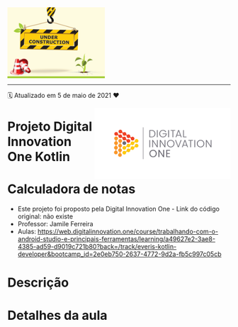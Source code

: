 <img align="center" alt="GIF" height="160px" src="https://github.com/rdeconti/rdeconti-resources/blob/main/under_construction.gif" />

----------------------------------------------------------------------------------------------------------------------------------------------------------------------------

:spiral_calendar: Atualizado em 5 de maio de 2021 :heart:

<img align="right" alt="GIF" height="160px" src="https://github.com/rdeconti/rdeconti-resources/blob/main/Digital%20Innovation%20One%20-%20Logotipo.png" />

# Projeto Digital Innovation One Kotlin

# Calculadora de notas
- Este projeto foi proposto pela Digital Innovation One - Link do código original: não existe
- Professor: Jamile Ferreira
- Aulas: https://web.digitalinnovation.one/course/trabalhando-com-o-android-studio-e-principais-ferramentas/learning/a49627e2-3ae8-4385-ad59-d9019c721b80?back=/track/everis-kotlin-developer&bootcamp_id=2e0eb750-2637-4772-9d2a-fb5c997c05cb

# Descrição


# Detalhes da aula
